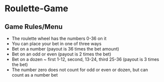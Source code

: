 # Roulette-Game
## Game Rules/Menu
* The roulette wheel has the numbers 0-36 on it
* You can place your bet in one of three ways
* Bet on a number (payout is 36 times the bet amount)
* Bet on an odd or even (payout is 2 times the bet)
* Bet on a dozen ~ first 1-12, second, 13-24, third 25-36 (payout is 3 times the bet)
* The number zero does not count for odd or even or dozen, but can count as a number bet
